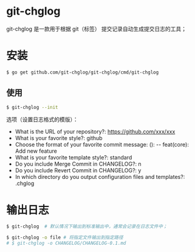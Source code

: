 # git-chglog

git-chglog 是一款用于根据 git（标签） 提交记录自动生成提交日志的工具；


# 安装

```bash
$ go get github.com/git-chglog/git-chglog/cmd/git-chglog
```


## 使用

```bash
$ git-chglog --init
```


选项（设置日志格式的模版）：

- What is the URL of your repository?: https://github.com/xxx/xxx
- What is your favorite style?: github
- Choose the format of your favorite commit message: <type>(<scope>): <subject> -- feat(core): Add new feature
- What is your favorite template style?: standard
- Do you include Merge Commit in CHANGELOG?: n
- Do you include Revert Commit in CHANGELOG?: y
- In which directory do you output configuration files and templates?: .chglog


# 输出日志

```bash
$ git-chglog  # 默认情况下输出到标准输出中，通常会记录在日志文件中；

$ git-chglog -o file # 将指定文件输出到指定路径
# $ git-chglog -o CHANGELOG/CHANGELOG-0.1.md
```